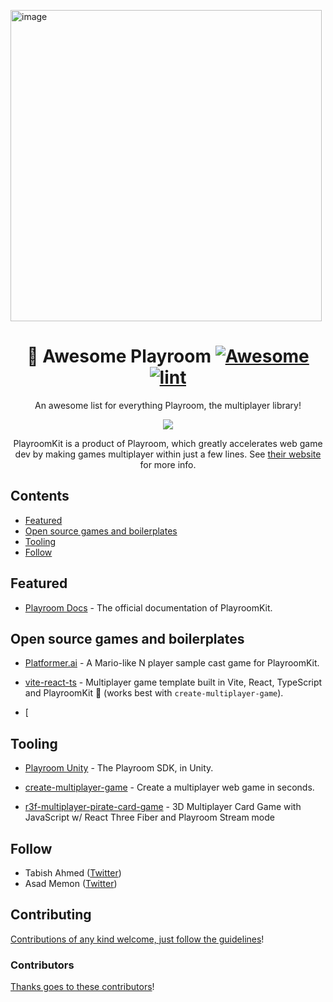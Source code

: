 <img width="498" alt="image" src="https://github.com/grayhatdevelopers/awesome-playroom/assets/51885228/26fc4e33-5353-4956-b3d2-b52cdc46ff7e"><div align="center">

<!-- title -->

<!--lint ignore no-dead-urls-->

# 🏁 Awesome Playroom [![Awesome](https://awesome.re/badge.svg)](https://awesome.re) [![lint](https://github.com/grayhatdevelopers/awesome-playroom/actions/workflows/lint.yaml/badge.svg)](https://github.com/grayhatdevelopers/awesome-playroom/actions/workflows/lint.yaml)

<!-- subtitle -->

An awesome list for everything Playroom, the multiplayer library!

<!-- image -->

<a href="" target="_blank" rel="noopener noreferrer">
  <img src="https://joinplayroom.com/images/1.gif" />
</a>

<!-- description -->

PlayroomKit is a product of Playroom, which greatly accelerates web game dev by making games multiplayer within just a few lines. See
[their website](https://joinplayroom.com) for more info.

</div>

<!-- TOC -->

## Contents

- [Featured](#featured)
- [Open source games and boilerplates](#open-source-games-and-boilerplates)
- [Tooling](#tooling)
- [Follow](#follow)

<!-- CONTENT -->

## Featured

- [Playroom Docs](https://docs.joinplayroom.com) - The official documentation of PlayroomKit.

## Open source games and boilerplates

- [Platformer.ai](https://github.com/Muhammad-Saad12/platformer.ai) - A Mario-like N player sample cast game for PlayroomKit.

- [vite-react-ts](https://github.com/grayhatdevelopers/vite-react-ts-multiplayer-game) - Multiplayer game template built in Vite, React, TypeScript and PlayroomKit 🚀 (works best with `create-multiplayer-game`).

- [


## Tooling

- [Playroom Unity](https://github.com/asadm/playroom-unity) - The Playroom SDK, in Unity.

- [create-multiplayer-game](https://github.com/grayhatdevelopers/create-multiplayer-game) - Create a multiplayer web game in seconds.

- [r3f-multiplayer-pirate-card-game](https://github.com/wass08/r3f-multiplayer-pirate-card-game) - 3D Multiplayer Card Game with JavaScript w/ React Three Fiber and Playroom Stream mode

<!-- END CONTENT -->

## Follow

<!-- list people worth following on social sites (Twitter, LinkedIn, GitHub, YouTube etc.) -->

- Tabish Ahmed ([Twitter](https://twitter.com/TaabiTweets))
- Asad Memon ([Twitter](https://twitter.com/_asadmemon))

## Contributing

[Contributions of any kind welcome, just follow the guidelines](contributing.md)!

### Contributors

[Thanks goes to these contributors](https://github.com/grayhatdevelopers/awesome-playroom/graphs/contributors)!
